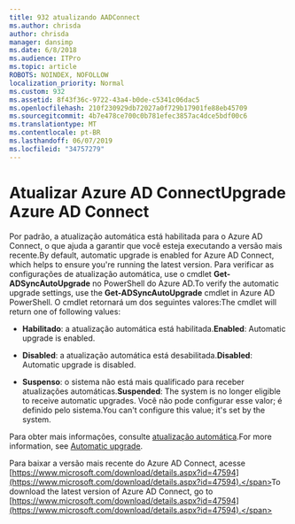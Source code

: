 ```yaml
---
title: 932 atualizando AADConnect
ms.author: chrisda
author: chrisda
manager: dansimp
ms.date: 6/8/2018
ms.audience: ITPro
ms.topic: article
ROBOTS: NOINDEX, NOFOLLOW
localization_priority: Normal
ms.custom: 932
ms.assetid: 8f43f36c-9722-43a4-b0de-c5341c06dac5
ms.openlocfilehash: 210f230929db72027a0f729b17901fe88eb45709
ms.sourcegitcommit: 4b7e478ce700c0b781efec3857ac4dce5bdf00c6
ms.translationtype: MT
ms.contentlocale: pt-BR
ms.lasthandoff: 06/07/2019
ms.locfileid: "34757279"
---
```

# <a name="upgrade-azure-ad-connect"></a><span data-ttu-id="78285-102">Atualizar Azure AD Connect</span><span class="sxs-lookup"><span data-stu-id="78285-102">Upgrade Azure AD Connect</span></span>

<span data-ttu-id="78285-103">Por padrão, a atualização automática está habilitada para o Azure AD Connect, o que ajuda a garantir que você esteja executando a versão mais recente.</span><span class="sxs-lookup"><span data-stu-id="78285-103">By default, automatic upgrade is enabled for Azure AD Connect, which helps to ensure you're running the latest version.</span></span> <span data-ttu-id="78285-104">Para verificar as configurações de atualização automática, use o cmdlet **Get-ADSyncAutoUpgrade** no PowerShell do Azure AD.</span><span class="sxs-lookup"><span data-stu-id="78285-104">To verify the automatic upgrade settings, use the **Get-ADSyncAutoUpgrade** cmdlet in Azure AD PowerShell.</span></span> <span data-ttu-id="78285-105">O cmdlet retornará um dos seguintes valores:</span><span class="sxs-lookup"><span data-stu-id="78285-105">The cmdlet will return one of following values:</span></span> 

- <span data-ttu-id="78285-106">**Habilitado**: a atualização automática está habilitada.</span><span class="sxs-lookup"><span data-stu-id="78285-106">**Enabled**: Automatic upgrade is enabled.</span></span>

- <span data-ttu-id="78285-107">**Disabled**: a atualização automática está desabilitada.</span><span class="sxs-lookup"><span data-stu-id="78285-107">**Disabled**: Automatic upgrade is disabled.</span></span>

- <span data-ttu-id="78285-108">**Suspenso**: o sistema não está mais qualificado para receber atualizações automáticas.</span><span class="sxs-lookup"><span data-stu-id="78285-108">**Suspended**: The system is no longer eligible to receive automatic upgrades.</span></span> <span data-ttu-id="78285-109">Você não pode configurar esse valor; é definido pelo sistema.</span><span class="sxs-lookup"><span data-stu-id="78285-109">You can't configure this value; it's set by the system.</span></span> 

<span data-ttu-id="78285-110">Para obter mais informações, consulte [atualização automática](https://docs.microsoft.com/azure/active-directory/connect/active-directory-aadconnect-feature-automatic-upgrade).</span><span class="sxs-lookup"><span data-stu-id="78285-110">For more information, see [Automatic upgrade](https://docs.microsoft.com/azure/active-directory/connect/active-directory-aadconnect-feature-automatic-upgrade).</span></span>

<span data-ttu-id="78285-111">Para baixar a versão mais recente do Azure AD Connect, acesse [https://www.microsoft.com/download/details.aspx?id=47594](https://www.microsoft.com/download/details.aspx?id=47594).</span><span class="sxs-lookup"><span data-stu-id="78285-111">To download the latest version of Azure AD Connect, go to [https://www.microsoft.com/download/details.aspx?id=47594](https://www.microsoft.com/download/details.aspx?id=47594).</span></span>
